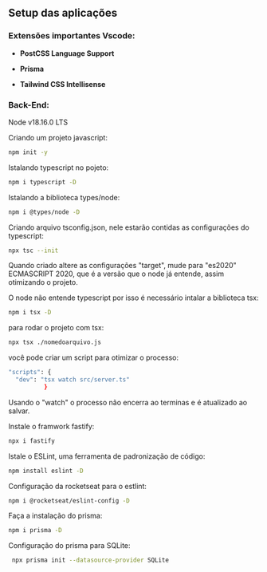 <!-- PROJECT LOGO -->




## Setup das aplicações

### Extensões importantes Vscode:

* **PostCSS Language Support**

* **Prisma**

* **Tailwind CSS Intellisense**

### Back-End:

Node v18.16.0 LTS

Criando um projeto javascript:

```sh
npm init -y
```
Istalando typescript no pojeto:

```sh
npm i typescript -D
```
Istalando a biblioteca types/node:
```sh
npm i @types/node -D
```
Criando arquivo tsconfig.json, nele estarão contidas as configurações do typescript:

```sh
npx tsc --init
```
Quando criado altere as configurações "target", mude para "es2020" ECMASCRIPT 2020, que é a versão que o node já entende, assim otimizando o projeto.

O node não entende typescript por isso é necessário intalar a biblioteca tsx:
```sh
npm i tsx -D
```
para rodar o projeto com tsx:
```sh
npx tsx ./nomedoarquivo.js
```
você pode criar um script para otimizar o processo:

  ```sh
  "scripts": {
    "dev": "tsx watch src/server.ts"
            }
```
Usando o "watch" o processo não encerra ao terminas e é atualizado ao salvar.

Instale o framwork fastify:
```sh
npx i fastify
```

Istale o ESLint, uma ferramenta de padronização de código:
```sh
npm install eslint -D
```

Configuração da rocketseat para o estlint:
```sh
npm i @rocketseat/eslint-config -D
```
Faça a instalação do prisma:

```sh
npm i prisma -D
```

Configuração do prisma para SQLite:
```sh
 npx prisma init --datasource-provider SQLite
```


